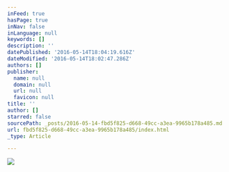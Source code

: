 ```yaml
---
inFeed: true
hasPage: true
inNav: false
inLanguage: null
keywords: []
description: ''
datePublished: '2016-05-14T18:04:19.616Z'
dateModified: '2016-05-14T18:02:47.286Z'
authors: []
publisher:
  name: null
  domain: null
  url: null
  favicon: null
title: ''
author: []
starred: false
sourcePath: _posts/2016-05-14-fbd5f825-d668-49cc-a3ea-9965b178a485.md
url: fbd5f825-d668-49cc-a3ea-9965b178a485/index.html
_type: Article

---
```

![](https://the-grid-user-content.s3-us-west-2.amazonaws.com/f36f06fb-90f0-445d-93eb-e2b5f74b2e14.jpg)